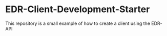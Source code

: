# EDR-Client-Development-Starter
This repository is a small example of how to create a client using the EDR-API
